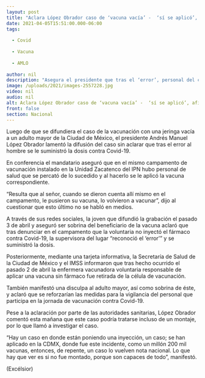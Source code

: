 ```yaml
---
layout: post
title: "Aclara López Obrador caso de ‘vacuna vacía’ -  ‘sí se aplicó’, afirma"
date: 2021-04-05T15:51:00.000-06:00
tags:
  
  - Covid
  
  - Vacuna
  
  - AMLO
  
author: nil
description: "Asegura el presidente que tras el ‘error’, personal del campamento de vacunación aplicó la dosis contra Covid-19 al adulto mayor; sugiere investigar el hecho porque podría ser montaje"
image: /uploads/2021/images-2557228.jpg
video: nil
audio: nil
alt: Aclara López Obrador caso de ‘vacuna vacía’ -  ‘sí se aplicó’, afirma
front: false
section: Nacional
---
```


Luego de que se difundiera el caso de la vacunación con una jeringa vacía a un adulto mayor de la Ciudad de México, el presidente Andrés Manuel López Obrador lamentó la difusión del caso sin aclarar que tras el error al hombre se le suministró la dosis contra Covid-19.

En conferencia el mandatario aseguró que en el mismo campamento de vacunación instalado en la Unidad Zacatenco del IPN  hubo personal de salud que se percató de lo sucedido y al hacerlo se le aplicó la vacuna correspondiente.

“Resulta que al señor, cuando se dieron cuenta allí mismo en el campamento, le pusieron su vacuna, lo volvieron a vacunar”, dijo al cuestionar que esto último no se habló en medios.

A través de sus redes sociales, la joven que difundió la grabación el pasado 3 de abril y aseguró ser sobrina del beneficiario de la vacuna aclaró que tras denunciar en el campamento que la voluntaria no inyectó el fármaco contra Covid-19, la supervisora del lugar “reconoció el ‘error’” y se  suministró la dosis.

Posteriormente, mediante una tarjeta informativa, la Secretaría de Salud de la Ciudad de México y el IMSS informaron que tras hecho ocurrido el pasado 2 de abril la enfermera vacunadora voluntaria responsable de aplicar una vacuna sin fármaco fue retirada de la célula de vacunación.

También manifestó una disculpa al adulto mayor, así como sobrina de éste, y aclaró que se reforzarían las medidas para la vigilancia del personal que participa en la jornada de vacunación contra Covid-19.

Pese a la aclaración por parte de las autoridades sanitarias, López Obrador comentó esta mañana que este caso podría tratarse incluso de un montaje, por lo que llamó a investigar el caso.

“Hay un caso en donde están poniendo una inyección, un caso; se han aplicado en la CDMX, donde fue este incidente, como un millón 200 mil vacunas, entonces, de repente, un caso lo vuelven nota nacional. Lo que hay que ver es si no fue montado, porque son capaces de todo”, manifestó.

(Excélsior)